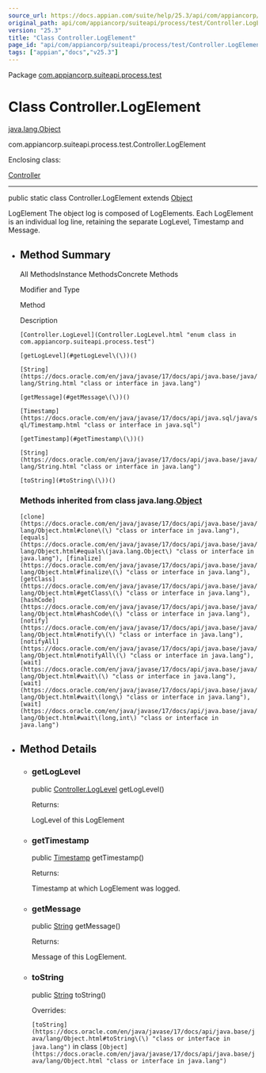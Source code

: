 ```yaml
---
source_url: https://docs.appian.com/suite/help/25.3/api/com/appiancorp/suiteapi/process/test/Controller.LogElement.html
original_path: api/com/appiancorp/suiteapi/process/test/Controller.LogElement.html
version: "25.3"
title: "Class Controller.LogElement"
page_id: "api/com/appiancorp/suiteapi/process/test/Controller.LogElement"
tags: ["appian","docs","v25.3"]
---
```



Package [com.appiancorp.suiteapi.process.test](package-summary.html)

# Class Controller.LogElement

[java.lang.Object](https://docs.oracle.com/en/java/javase/17/docs/api/java.base/java/lang/Object.html "class or interface in java.lang")

com.appiancorp.suiteapi.process.test.Controller.LogElement

Enclosing class:

[Controller](Controller.html "class in com.appiancorp.suiteapi.process.test")

* * *

public static class Controller.LogElement extends [Object](https://docs.oracle.com/en/java/javase/17/docs/api/java.base/java/lang/Object.html "class or interface in java.lang")

LogElement The object log is composed of LogElements. Each LogElement is an individual log line, retaining the separate LogLevel, Timestamp and Message.

-   ## Method Summary

    All MethodsInstance MethodsConcrete Methods

    Modifier and Type

    Method

    Description

    `[Controller.LogLevel](Controller.LogLevel.html "enum class in com.appiancorp.suiteapi.process.test")`

    `[getLogLevel](#getLogLevel\(\))()`

    `[String](https://docs.oracle.com/en/java/javase/17/docs/api/java.base/java/lang/String.html "class or interface in java.lang")`

    `[getMessage](#getMessage\(\))()`

    `[Timestamp](https://docs.oracle.com/en/java/javase/17/docs/api/java.sql/java/sql/Timestamp.html "class or interface in java.sql")`

    `[getTimestamp](#getTimestamp\(\))()`

    `[String](https://docs.oracle.com/en/java/javase/17/docs/api/java.base/java/lang/String.html "class or interface in java.lang")`

    `[toString](#toString\(\))()`

    ### Methods inherited from class java.lang.[Object](https://docs.oracle.com/en/java/javase/17/docs/api/java.base/java/lang/Object.html "class or interface in java.lang")

    `[clone](https://docs.oracle.com/en/java/javase/17/docs/api/java.base/java/lang/Object.html#clone\(\) "class or interface in java.lang"), [equals](https://docs.oracle.com/en/java/javase/17/docs/api/java.base/java/lang/Object.html#equals\(java.lang.Object\) "class or interface in java.lang"), [finalize](https://docs.oracle.com/en/java/javase/17/docs/api/java.base/java/lang/Object.html#finalize\(\) "class or interface in java.lang"), [getClass](https://docs.oracle.com/en/java/javase/17/docs/api/java.base/java/lang/Object.html#getClass\(\) "class or interface in java.lang"), [hashCode](https://docs.oracle.com/en/java/javase/17/docs/api/java.base/java/lang/Object.html#hashCode\(\) "class or interface in java.lang"), [notify](https://docs.oracle.com/en/java/javase/17/docs/api/java.base/java/lang/Object.html#notify\(\) "class or interface in java.lang"), [notifyAll](https://docs.oracle.com/en/java/javase/17/docs/api/java.base/java/lang/Object.html#notifyAll\(\) "class or interface in java.lang"), [wait](https://docs.oracle.com/en/java/javase/17/docs/api/java.base/java/lang/Object.html#wait\(\) "class or interface in java.lang"), [wait](https://docs.oracle.com/en/java/javase/17/docs/api/java.base/java/lang/Object.html#wait\(long\) "class or interface in java.lang"), [wait](https://docs.oracle.com/en/java/javase/17/docs/api/java.base/java/lang/Object.html#wait\(long,int\) "class or interface in java.lang")`

-   ## Method Details

    -   ### getLogLevel

        public [Controller.LogLevel](Controller.LogLevel.html "enum class in com.appiancorp.suiteapi.process.test") getLogLevel()

        Returns:

        LogLevel of this LogElement

    -   ### getTimestamp

        public [Timestamp](https://docs.oracle.com/en/java/javase/17/docs/api/java.sql/java/sql/Timestamp.html "class or interface in java.sql") getTimestamp()

        Returns:

        Timestamp at which LogElement was logged.

    -   ### getMessage

        public [String](https://docs.oracle.com/en/java/javase/17/docs/api/java.base/java/lang/String.html "class or interface in java.lang") getMessage()

        Returns:

        Message of this LogElement.

    -   ### toString

        public [String](https://docs.oracle.com/en/java/javase/17/docs/api/java.base/java/lang/String.html "class or interface in java.lang") toString()

        Overrides:

        `[toString](https://docs.oracle.com/en/java/javase/17/docs/api/java.base/java/lang/Object.html#toString\(\) "class or interface in java.lang")` in class `[Object](https://docs.oracle.com/en/java/javase/17/docs/api/java.base/java/lang/Object.html "class or interface in java.lang")`